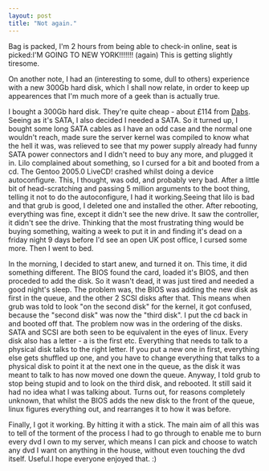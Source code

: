 ```yaml
---
layout: post
title: "Not again."
---
```

Bag is packed, I'm 2 hours from being able to check-in online, seat is
picked:I'M GOING TO NEW YORK!!!!!!! (again) This is getting slightly tiresome.

On another note, I had an (interesting to some, dull to others) experience
with a new 300Gb hard disk, which I shall now relate, in order to keep up
appearences that I'm much more of a geek than is actually true.

I bought a 300Gb hard disk. They're quite cheap - about £114 from [Dabs][2].
Seeing as it's SATA, I also decided I needed a SATA. So it turned up, I bought
some long SATA cables as I have an odd case and the normal one wouldn't reach,
made sure the server kernel was compiled to know what the hell it was, was
relieved to see that my power supply already had funny SATA power connectors
and I didn't need to buy any more, and plugged it in. Lilo complained about
something, so I cursed for a bit and booted from a cd. The Gentoo 2005.0
LiveCD! crashed whilst doing a device autoconfigure. This, I thought, was odd,
and probably very bad. After a little bit of head-scratching and passing 5
million arguments to the boot thing, telling it not to do the autoconfigure, I
had it working.Seeing that lilo is bad and that grub is good, I deleted one
and installed the other. After rebooting, everything was fine, except it
didn't see the new drive. It saw the controller, it didn't see the drive.
Thinking that the most frustrating thing would be buying something, waiting a
week to put it in and finding it's dead on a friday night 9 days before I'd
see an open UK post office, I cursed some more. Then I went to bed.

In the morning, I decided to start anew, and turned it on. This time, it did
something different. The BIOS found the card, loaded it's BIOS, and then
proceded to add the disk. So it wasn't dead, it was just tired and needed a
good night's sleep. The problem was, the BIOS was adding the new disk as first
in the queue, and the other 2 SCSI disks after that. This means when grub was
told to look "on the second disk" for the kernel, it got confused, because the
"second disk" was now the "third disk". I put the cd back in and booted off
that. The problem now was in the ordering of the disks. SATA and SCSI are both
seen to be equivalent in the eyes of linux. Every disk also has a letter - a
is the first etc. Everything that needs to talk to a physical disk talks to
the right letter. If you put a new one in first, everything else gets shuffled
up one, and you have to change everything that talks to a physical disk to
point it at the next one in the queue, as the disk it was meant to talk to has
now moved one down the queue. Anyway, I told grub to stop being stupid and to
look on the third disk, and rebooted. It still said it had no idea what I was
talking about. Turns out, for reasons completely unknown, that whilst the BIOS
adds the new disk to the front of the queue, linux figures everything out, and
rearranges it to how it was before.

Finally, I got it working. By hitting it with a stick. The main aim of all
this was to tell of the torment of the process I had to go through to enable
me to burn every dvd I own to my server, which means I can pick and choose to
watch any dvd I want on anything in the house, without even touching the dvd
itself. Useful.I hope everyone enjoyed that. :)

   [2]: http://www.dabs.com"

